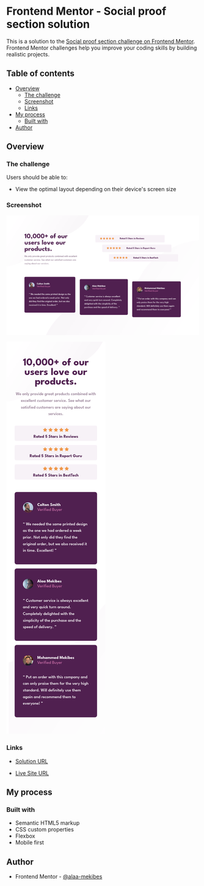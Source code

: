 # Frontend Mentor - Social proof section solution

This is a solution to the [Social proof section challenge on Frontend Mentor](https://www.frontendmentor.io/challenges/social-proof-section-6e0qTv_bA). Frontend Mentor challenges help you improve your coding skills by building realistic projects. 

## Table of contents

- [Overview](#overview)
  - [The challenge](#the-challenge)
  - [Screenshot](#screenshot)
  - [Links](#links)
- [My process](#my-process)
  - [Built with](#built-with)
- [Author](#author)

## Overview

### The challenge

Users should be able to:

- View the optimal layout depending on their device's screen size

### Screenshot

![](./Screenshot-D.png)

![](./Screenshot-M.png)

### Links

- [Solution URL](https://www.frontendmentor.io/solutions/social-proof-section-SpXP3TzkZO)
  
- [Live Site URL](https://alaa-mekibes.github.io/social-proof-section-frontend-mentor)

## My process

### Built with

- Semantic HTML5 markup
- CSS custom properties
- Flexbox
- Mobile first


## Author

- Frontend Mentor - [@alaa-mekibes](https://www.frontendmentor.io/profile/alaa-mekibes)
